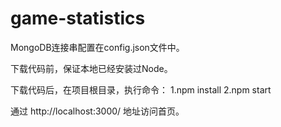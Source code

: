 # game-statistics

MongoDB连接串配置在config.json文件中。

下载代码前，保证本地已经安装过Node。

下载代码后，在项目根目录，执行命令：
1.npm install
2.npm start

通过 http://localhost:3000/ 地址访问首页。